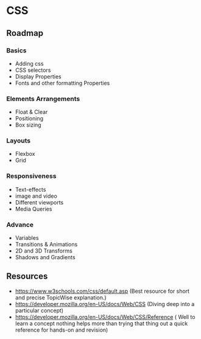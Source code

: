 # CSS
## Roadmap
### Basics
- Adding css
- CSS selectors
- Display Properties
- Fonts and  other formatting Properties
### Elements Arrangements
- Float & Clear
- Positioning
- Box sizing
### Layouts
- Flexbox
- Grid
### Responsiveness
- Text-effects
- image and video
- Different viewports
- Media Queries
### Advance
- Variables
- Transitions & Animations
- 2D and 3D Transforms
- Shadows and Gradients


## Resources
- https://www.w3schools.com/css/default.asp
(Best resource for short and precise TopicWise explanation.)
- https://developer.mozilla.org/en-US/docs/Web/CSS
(Diving deep into a particular concept)
- https://developer.mozilla.org/en-US/docs/Web/CSS/Reference
( Well to learn a concept nothing helps more than trying that thing out a quick reference for hands-on and revision)

